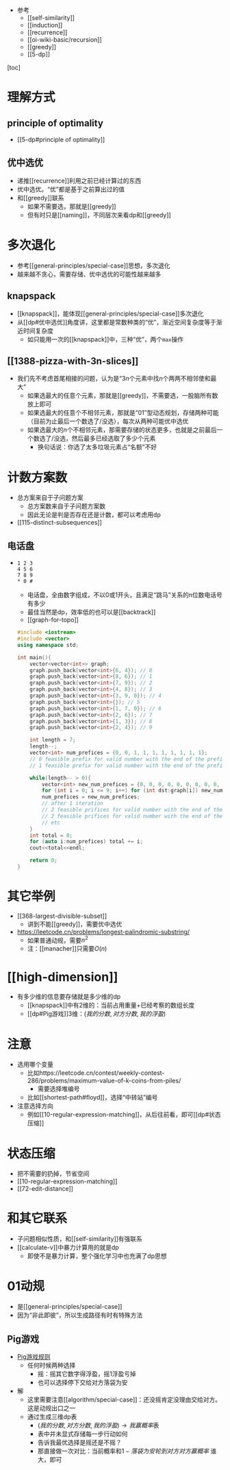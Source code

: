 - 参考
  - [[self-similarity]]
  - [[induction]]
  - [[recurrence]]
  - [[oi-wiki-basic/recursion]]
  - [[greedy]]
  - [[5-dp]]

[toc]
# 理解方式
## principle of optimality
- [[5-dp#principle of optimality]]
## 优中选优
- 递推[[recurrence]]利用之前已经计算过的东西
- 优中选优。“优”都是基于之前算出过的值
- 和[[greedy]]联系
  - 如果不需要选，那就是[[greedy]]
  - 但有时只是[[naming]]，不同层次来看dp和[[greedy]]
# 多次退化
- 参考[[general-principles/special-case]]思想，多次退化
- 越来越不贪心，需要存储、优中选优的可能性越来越多
## knapspack
- [[knapspack]]，能体现[[general-principles/special-case]]多次退化
- 从[[dp#优中选优]]角度讲，这里都是常数种类的“优”，渐近空间复杂度等于渐近时间复杂度
  - 如只能用一次的[[knapspack]]中，三种“优”，两个`max`操作
## [[1388-pizza-with-3n-slices]]
- 我们先不考虑首尾相接的问题，认为是“$3n$个元素中找$n$个两两不相邻使和最大”
  - 如果选最大的任意个元素，那就是[[greedy]]，不需要选，一股脑所有数放上即可
  - 如果选最大的任意个不相邻元素，那就是“01”型动态规划，存储两种可能（目前为止最后一个数选了/没选），每次从两种可能优中选优
  - 如果选最大的$n$个不相邻元素，那需要存储的状态更多，也就是之前最后一个数选了/没选，然后最多已经选取了多少个元素
    - 换句话说：你选了太多垃圾元素占“名额”不好
# 计数方案数
- 总方案来自于子问题方案
  - 总方案数来自于子问题方案数
  - 因此无论是判是否存在还是计数，都可以考虑用dp
- [[115-distinct-subsequences]]
## 电话盘
- ```
  1 2 3
  4 5 6
  7 8 9
  * 0 #
  ```
  - 电话盘，全由数字组成，不以0或1开头，且满足“跳马”关系的n位数电话号有多少
  - 最佳当然是dp，效率低的也可以是[[backtrack]]
  - [[graph-for-topo]]
  ```cpp
  #include <iostream>
  #include <vector>
  using namespace std;

  int main(){
      vector<vector<int>> graph;
      graph.push_back(vector<int>{6, 4}); // 0
      graph.push_back(vector<int>{8, 6}); // 1
      graph.push_back(vector<int>{7, 9}); // 2
      graph.push_back(vector<int>{4, 8}); // 3
      graph.push_back(vector<int>{3, 9, 0}); // 4
      graph.push_back(vector<int>{}); // 5
      graph.push_back(vector<int>{1, 7, 0}); // 6
      graph.push_back(vector<int>{2, 6}); // 7
      graph.push_back(vector<int>{1, 3}); // 8
      graph.push_back(vector<int>{2, 4}); // 9

      int length = 7;
      length--;
      vector<int> num_prefices = {0, 0, 1, 1, 1, 1, 1, 1, 1, 1};
      // 0 feasible prefix for valid number with the end of the prefix as 0
      // 1 feasible prefix for valid number with the end of the prefix as 2, namely 2

      while(length-- > 0){
          vector<int> new_num_prefices = {0, 0, 0, 0, 0, 0, 0, 0, 0, 0};
          for (int i = 0; i <= 9; i++) for (int dst:graph[i]) new_num_prefices[i] += num_prefices[dst];
          num_prefices = new_num_prefices;
          // after 1 iteration
          // 2 feasible prifices for valid number with the end of the prefix as 0, namely 60 and 40
          // 2 feasible prifices for valid number with the end of the prefix as 4, namely 34 and 94
          // etc
      }
      int total = 0;
      for (auto i:num_prefices) total += i;
      cout<<total<<endl;

      return 0;
  }
  ```
# 其它举例
- [[368-largest-divisible-subset]]
  - 讲到不能[[greedy]]，需要优中选优
- https://leetcode.cn/problems/longest-palindromic-substring/
  - 如果普通动规，需要$n^2$
  - 注：[[manacher]]只需要$O(n)$
# [[high-dimension]]
- 有多少维的信息要存储就是多少维的dp
  - [[knapspack]]中有2维的：当前占用重量+已经考察的数组长度
  - [[dp#Pig游戏]]3维：$(我的分数,对方分数,我的浮盈)$
# 注意
- 选用哪个变量
  - 比如https://leetcode.cn/contest/weekly-contest-286/problems/maximum-value-of-k-coins-from-piles/
    - 需要选择堆编号
  - 比如[[shortest-path#floyd]]，选择“中转站”编号
- 注意选择方向
  - 例如[[10-regular-expression-matching]]，从后往前看，即可[[dp#状态压缩]]
# 状态压缩
- 把不需要的扔掉，节省空间
- [[10-regular-expression-matching]]
- [[72-edit-distance]]
# 和其它联系
- 子问题相似性质，和[[self-similarity]]有强联系
- [[calculate-v]]中暴力计算用的就是dp
  - 即使不是暴力计算，整个强化学习中也充满了dp思想
# 01动规
- 是[[general-principles/special-case]]
- 因为“非此即彼”，所以生成路径有时有特殊方法
## Pig游戏
- [Pig游戏规则](https://en.wikipedia.org/wiki/Pig_(dice_game))
  - 任何时候两种选择
    - 摇：摇其它数字得浮盈，摇1浮盈亏掉
    - 也可以选择停下交给对方落袋为安
- 解
  - 这里需要注意[[algorithm/special-case]]：还没摇肯定没理由交给对方。这是动规出口之一
  - 通过生成三维dp表
    - $(我的分数,对方分数,我的浮盈)\to 我赢概率$表
    - 表中并未显式存储每一步行动如何
    - 告诉我最优选择是摇还是不摇？
    - 那直接做一次对比：当前概率和$1-落袋为安轮到对方对方赢概率$ 谁大，即可